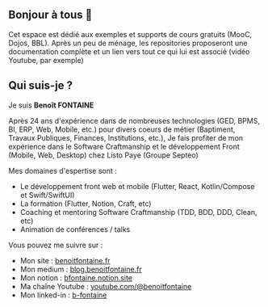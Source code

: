 ## Bonjour à tous 👋

Cet espace est dédié aux exemples et supports de cours gratuits (MooC, Dojos, BBL). Après un peu de ménage, 
les repositories proposeront une documentation complète et un lien vers tout ce qui lui est associé (vidéo Youtube, par exemple)

## Qui suis-je ?

Je suis **Benoît FONTAINE**

Après 24 ans d'expérience dans de nombreuses technologies (GED, BPMS, BI, ERP, Web, Mobile, etc.) 
pour divers coeurs de métier (Baptiment, Travaux Publiques, Finances, Institutions, etc.), 
Je fais profiter de mon expérience dans le Software Craftmanship et le développement Front (Mobile, Web, Desktop) chez Listo Paye (Groupe Septeo)

Mes domaines d'espertise sont :
- Le développement front web et mobile (Flutter, React, Kotlin/Compose et Swift/SwiftUI)
- La formation (Flutter, Notion, Craft, etc)
- Coaching et mentoring Software Craftmanship (TDD, BDD, DDD, Clean, etc)
- Animation de conférences / talks


Vous pouvez me suivre sur :
- Mon site : [benoitfontaine.fr](https://benoitfontaine.fr)
- Mon medium : [blog.benoitfontaine.fr](https://blog.benoitfontaine.fr)
- Mon notion : [bfontaine.notion.site](https://bfontaine.notion.site)
- Ma chaîne Youtube : [youtube.com/@benoitfontaine](https://www.youtube.com/@benoitfontaine)
- Mon linked-in : [b-fontaine](https://www.linkedin.com/in/b-fontaine/)
